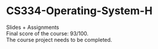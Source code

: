 # CS334-Operating-System-H
Slides + Assignments <br/>
Final score of the course: 93/100. <br/>
The course project needs to be completed.
